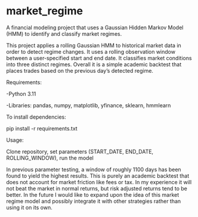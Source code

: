 # market_regime
A financial modeling project that uses a Gaussian Hidden Markov Model (HMM) to identify and classify market regimes.

This project applies a rolling Gaussian HMM to historical market data in order to detect regime changes.
It uses a rolling observation window between a user-specified start and end date.
It classifies market conditions into three distinct regimes.
Overall it is a simple academic backtest that places trades based on the previous day’s detected regime.

Requirements:

-Python 3.11

-Libraries: pandas, numpy, matplotlib, yfinance, sklearn, hmmlearn

To install dependencies:

pip install -r requirements.txt

Usage:

Clone repository, set parameters (START_DATE, END_DATE, ROLLING_WINDOW), run the model


In previous parameter testing, a window of roughly 1100 days has been found to yield the highest results. 
This is purely an academic backtest that does not account for market friction like fees or tax. 
In my experience it will not beat the market in normal returns, but risk adjusted returns tend to be better.
In the future I would like to expand upon the idea of this market regime model and possibly integrate it with other strategies rather than using it on its own.

